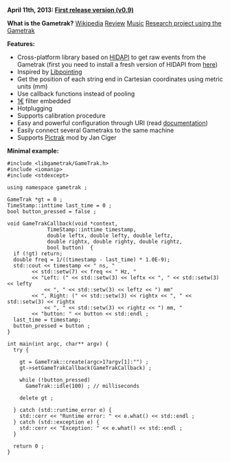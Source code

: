 **April 11th, 2013: [First release version (v0.9)](http://code.google.com/p/libgametrak/downloads/list)**

**What is the Gametrak?**
[Wikipedia](http://en.wikipedia.org/wiki/Gametrak) [Review](http://cb.nowan.net/blog/2006/09/25/gametrak-a-first-impression/) [Music](http://www.youtube.com/watch?v=HFfR_9Wczjc) [Research project using the Gametrak](http://www.youtube.com/watch?v=ZxJD9DXDB1E)

<b>Features:</b>

<ul>
<li>Cross-platform library based on <a href='http://www.signal11.us/oss/hidapi/'>HIDAPI</a> to get raw events from the Gametrak (first you need to install a fresh version of HIDAPI from <a href='https://github.com/signal11/hidapi'>here</a>)</li>
<li>Inspired by <a href='http://www.libpointing.org/'>Libpointing</a></li>
<li>Get the position of each string end in Cartesian coordinates using metric units (mm)</li>
<li>Use callback functions instead of pooling</li>
<li><a href='http://www.lifl.fr/~casiez/1euro/'>1€</a> filter embedded</li>
<li>Hotplugging</li>
<li>Supports calibration procedure</li>
<li>Easy and powerful configuration through URI (read <a href='https://code.google.com/p/libgametrak/wiki/Documentation'>documentation</a>)</li>
<li>Easily connect several Gametraks to the same machine</li>
<li>Supports <a href='http://janoc.rd-h.com/archives/129'>Pictrak</a> mod by Jan Ciger</li>
</ul>

<b>Minimal example:</b>
```
#include <libgametrak/GameTrak.h>
#include <iomanip>
#include <stdexcept>

using namespace gametrak ;

GameTrak *gt = 0 ;
TimeStamp::inttime last_time = 0 ;
bool button_pressed = false ;

void GameTrakCallback(void *context, 
             TimeStamp::inttime timestamp, 
             double leftx, double lefty, double leftz,
             double rightx, double righty, double rightz,
             bool button)  {
  if (!gt) return;
  double freq = 1/((timestamp - last_time) * 1.0E-9);
  std::cout << timestamp << " ns, " 
	    << std::setw(7) << freq << " Hz, "
	    << "Left: (" << std::setw(3) << leftx << ", " << std::setw(3) << lefty 
            << ", " << std::setw(3) << leftz << ") mm"
	    << ", Right: (" << std::setw(3) << rightx << ", " << std::setw(3) << rightx
            << ", " << std::setw(3) << rightz << ") mm, "
	    << "button: " << button << std::endl ;
  last_time = timestamp;
  button_pressed = button ;
}

int main(int argc, char** argv) {
  try {

    gt = GameTrak::create(argc>1?argv[1]:"") ;
    gt->setGameTrakCallback(GameTrakCallback) ;

    while (!button_pressed)
      GameTrak::idle(100) ; // milliseconds

    delete gt ;

  } catch (std::runtime_error e) {
    std::cerr << "Runtime error: " << e.what() << std::endl ;
  } catch (std::exception e) {
    std::cerr << "Exception: " << e.what() << std::endl ;
  }

  return 0 ;
}
```